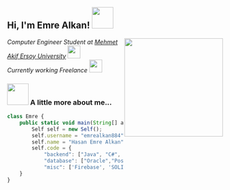 <h2> Hi, I'm Emre Alkan! <img src="https://media.giphy.com/media/iIqmM5tTjmpOB9mpbn/giphy.gif" width="50"></h2>
<img align='right' src="https://media.giphy.com/media/zOvBKUUEERdNm/giphy.gif" width="230">
<p><em>Computer Engineer Student at <a href="https://www.mehmetakif.edu.tr/">Mehmet Akif Ersoy University</a>
<img src="https://media.giphy.com/media/fYSnHlufseco8Fh93Z/giphy.gif" width="30"></br>Currently working Freelance
<img src="https://media.giphy.com/media/13HBDT4QSTpveU/giphy.gif" width="30"> 
</em></p>

### <img src="https://media.giphy.com/media/MDJ9IbxxvDUQM/giphy.gif" width="50"> A little more about me...  
    
```javascript
class Emre {
    public static void main(String[] args) {
        Self self = new Self();
        self.username = "emrealkan884";
        self.name = "Hasan Emre Alkan";
        self.code = { 
            "backend": ["Java", "C#", "Php"],
            "database": ["Oracle","PostgreSQL", "MySQL", "MSSQL"],
            "misc": ['Firebase', 'SOLID']};
    }
}
```

